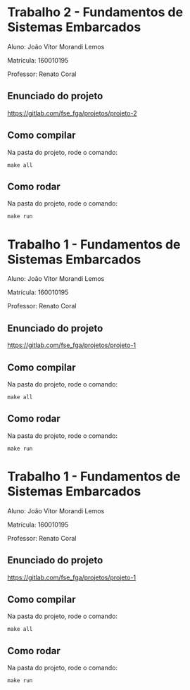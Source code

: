 # Trabalho 2 - Fundamentos de Sistemas Embarcados

Aluno: João Vítor Morandi Lemos

Matrícula: 160010195

Professor: Renato Coral

## Enunciado do projeto

https://gitlab.com/fse_fga/projetos/projeto-2

## Como compilar

Na pasta do projeto, rode o comando:
```
make all
```
## Como rodar

Na pasta do projeto, rode o comando:
```
make run
```
# Trabalho 1 - Fundamentos de Sistemas Embarcados

Aluno: João Vítor Morandi Lemos

Matrícula: 160010195

Professor: Renato Coral

## Enunciado do projeto

https://gitlab.com/fse_fga/projetos/projeto-1

## Como compilar

Na pasta do projeto, rode o comando:
```
make all
```
## Como rodar

Na pasta do projeto, rode o comando:
```
make run
```
# Trabalho 1 - Fundamentos de Sistemas Embarcados

Aluno: João Vítor Morandi Lemos

Matrícula: 160010195

Professor: Renato Coral

## Enunciado do projeto

https://gitlab.com/fse_fga/projetos/projeto-1

## Como compilar

Na pasta do projeto, rode o comando:
```
make all
```
## Como rodar

Na pasta do projeto, rode o comando:
```
make run
```

